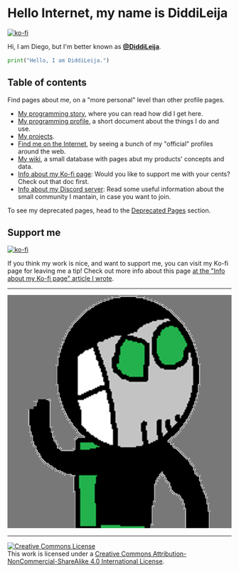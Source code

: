 # Hello Internet, my name is DiddiLeija

[![ko-fi](https://ko-fi.com/img/githubbutton_sm.svg)](https://ko-fi.com/G2G3AL6D6)

Hi, I am Diego, but I'm better known as **[@DiddiLeija](https://github.com/DiddiLeija)**.

```python
print("Hello, I am DiddiLeija.")
```

## Table of contents

Find pages about me, on a "more personal" level than other profile pages.

- [My programming story](my_story), where you can read how did I get here.
- [My programming profile](profile), a short document about the things I do and use.
- [My projects](projects).
- [Find me on the Internet](find_me), by seeing a bunch of my "official" profiles around the web.
- [My wiki](wiki), a small database with pages abut my products' concepts and data.
- [Info about my Ko-fi page](kofi): Would you like to support me with your cents? Check out that doc first.
- [Info about my Discord server](discord): Read some useful information about the small community I mantain, in case you want to join.

To see my deprecated pages, head to the [Deprecated Pages](deprecated_pages) section.

## Support me

[![ko-fi](https://ko-fi.com/img/githubbutton_sm.svg)](https://ko-fi.com/G2G3AL6D6)

If you think my work is nice, and want to support me, you can visit my Ko-fi page for leaving me a tip! Check out more info about this page [at the "Info about my Ko-fi page" article I wrote](kofi).

----

<!-- TODO: Change this image! -->
![Diddi's Full Image](assets/Diddi3.png)

----

<a rel="license" href="http://creativecommons.org/licenses/by-nc-sa/4.0/"><img alt="Creative Commons License" style="border-width:0" src="https://i.creativecommons.org/l/by-nc-sa/4.0/88x31.png" /></a><br />This work is licensed under a <a rel="license" href="http://creativecommons.org/licenses/by-nc-sa/4.0/">Creative Commons Attribution-NonCommercial-ShareAlike 4.0 International License</a>.
